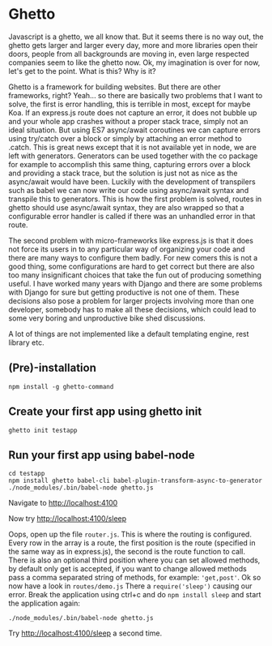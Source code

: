 Ghetto
======
Javascript is a ghetto, we all know that. But it seems there is no way out,
the ghetto gets larger and larger every day, more and more libraries open their
doors, people from all backgrounds are moving in, even large respected
companies seem to like the ghetto now. Ok, my imagination is over for now, let's
get to the point. What is this? Why is it?

Ghetto is a framework for building websites. But there are other frameworks,
right? Yeah... so there are basically two problems that I want to solve, the
first is error handling, this is terrible in most, except for maybe Koa. If an
express.js route does not capture an error, it does not bubble up and your whole
app crashes without a proper stack trace, simply not an ideal situation. But
using ES7 async/await coroutines we can capture errors using try/catch over a
block or simply by attaching an error method to .catch. This is great news
except that it is not available yet in node, we are left with generators.
Generators can be used together with the co package for example to accomplish
this same thing, capturing errors over a block and providing a stack trace, but
the solution is just not as nice as the async/await would have been. Luckily
with the development of transpilers such as babel we can now write our code
using async/await syntax and transpile this to generators. This is how the first
problem is solved, routes in ghetto should use async/await syntax, they are also
wrapped so that a configurable error handler is called if there was an unhandled
error in that route.

The second problem with micro-frameworks like express.js is that it does not
force its users in to any particular way of organizing your code and there are
many ways to configure them badly. For new comers this is not a good thing, some
configurations are hard to get correct but there are also too many insignificant
choices that take the fun out of producing something useful. I have worked many
years with Django and there are some problems with Django for sure but getting
productive is not one of them. These decisions also pose a problem for larger
projects involving more than one developer, somebody has to make all these
decisions, which could lead to some very boring and unproductive bike shed
discussions.

A lot of things are not implemented like a default templating engine, rest
library etc.


(Pre)-installation
------------------
```
npm install -g ghetto-command
```

Create your first app using ghetto init
---------------------------------------
```
ghetto init testapp
```

Run your first app using babel-node
-----------------------------------
```
cd testapp
npm install ghetto babel-cli babel-plugin-transform-async-to-generator
./node_modules/.bin/babel-node ghetto.js
```

Navigate to [http://localhost:4100](http://localhost:4100)

Now try [http://localhost:4100/sleep](http://localhost:4100/sleep)

Oops, open up the file `router.js`. This is where the routing is configured. Every
row in the array is a route, the first position is the route (specified in the
same way as in express.js), the second is the route function to call. There is
also an optional third position where you can set allowed methods, by default
only get is accepted, if you want to change allowed methods pass a comma
separated string of methods, for example: `'get,post'`. Ok so now have a look
in `routes/demo.js` There a `require('sleep')` causing our error. Break the application
using ctrl+c and do `npm install sleep` and start the application again:
```
./node_modules/.bin/babel-node ghetto.js
```
Try [http://localhost:4100/sleep](http://localhost:4100/sleep) a second time.



